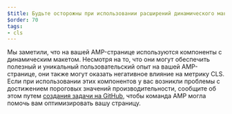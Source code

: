 ```yaml
---
$title: Будьте осторожны при использовании расширений динамического макета
$order: 70
tags:
- cls
---
```


Мы заметили, что на вашей AMP-странице используются компоненты с динамическим макетом. Несмотря на то, что они могут обеспечить полезный и уникальный пользовательский опыт на вашей AMP-странице, они также могут оказать негативное влияние на метрику CLS. Если при использовании этих компонентов у вас возникли проблемы с достижением пороговых значений производительности, сообщите об этом путем [создания задачи на GitHub](https://github.com/ampproject/amphtml/issues/new?assignees=&labels=Type%3A+Page+experience&template=page-experience.md&title=Page+experience+issue), чтобы команда AMP могла помочь вам оптимизировать вашу страницу.

